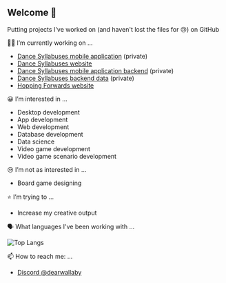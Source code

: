 ## Welcome 👋

Putting projects I've worked on (and haven't lost the files for 😢) on GitHub

👨‍💻 I’m currently working on ...
* [Dance Syllabuses mobile application](https://github.com/ProjectsKoryHasWorkedOn/DanceSyllabusesApp_2024) (private)
* [Dance Syllabuses website](https://dancesyllabuses.com)
* [Dance Syllabuses mobile application backend](https://github.com/ProjectsKoryHasWorkedOn/2024_Dance_Syllabuses_App_Backend) (private)
* [Dance Syllabuses backend data]([https://github.com/ProjectsKoryHasWorkedOn/2024_Dance_Syllabuses_App_Backend](https://github.com/ProjectsKoryHasWorkedOn/2024_Dance_Syllabuses_App_Backend_Data)) (private)
* [Hopping Forwards website](https://hoppingforwards.com/)

😀 I’m interested in ...
* Desktop development
* App development
* Web development
* Database development
* Data science
* Video game development
* Video game scenario development

😒 I’m not as interested in ...
* Board game designing

⭐ I’m trying to ...
* Increase my creative output
  
🗣️ What languages I've been working with ...

![Top Langs](https://github-readme-stats.vercel.app/api/top-langs/?username=ProjectsKoryHasWorkedOn)


📫 How to reach me: ...
* [Discord @dearwallaby](https://discord.com/users/users/351352351870943233)






